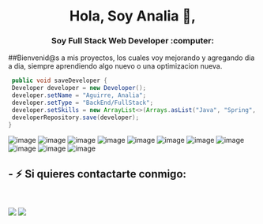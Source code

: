 <h1 align="center">Hola, Soy Analia 👋,</h1>
<h3 align="center">Soy Full Stack Web Developer :computer:</h3>

##Bienvenid@s a mis proyectos, los cuales voy mejorando y agregando dia a dia, siempre aprendiendo algo nuevo o una optimizacion nueva.

```java
 public void saveDeveloper {
 Developer developer = new Developer();
 developer.setName = "Aguirre, Analia";
 developer.setType = "BackEnd/FullStack";
 developer.setSkills = new ArrayList<>(Arrays.asList("Java", "Spring", "MySql", "MVC", "SCRUM", "GitHub", "Maven", "Bootstrap", "Hibernate", "JDBC/JPA", "Thymeleaf"));
 developerRepository.save(developer);
}
```

![image](https://img.shields.io/badge/Trello-0052CC?style=for-the-badge&logo=Jira&logoColor=white)
![image](https://img.shields.io/badge/Node.js-339933?style=for-the-badge&logo=nodedotjs&logoColor=white)
![image](https://img.shields.io/badge/Express.js-000000?style=for-the-badge&logo=express&logoColor=white)
![image](https://img.shields.io/badge/MySQL-005C84?style=for-the-badge&logo=mysql&logoColor=white)
![image](https://img.shields.io/badge/GitHub-100000?style=for-the-badge&logo=github&logoColor=white)
![image](https://img.shields.io/badge/Jira-0052CC?style=for-the-badge&logo=Jira&logoColor=white)
![image](https://img.shields.io/badge/JWT-green?style=for-the-badge&logo=jwt&logoColor=white)
![image](https://img.shields.io/badge/-HTML-blue?style=for-the-badge&logo=HTML5&logoColor=white)
![image](https://img.shields.io/badge/CSS-red?style=for-the-badge&logo=CSS3&logoColor=white)
![image](https://img.shields.io/badge/SCRUM-yellow?style=for-the-badge&logo=SCRUM&logoColor=white)
![image](https://img.shields.io/badge/Javascript-violet?style=for-the-badge&logo=javascript&logoColor=white)


<h2>- ⚡ Si quieres contactarte conmigo:</h2><br>

  <a href = "mailto:aguirreanalia.dev@gmail.com"><img src="https://img.shields.io/badge/-Gmail-%23333?style=for-the-badge&logo=gmail&logoColor=white" target="_blank"></a>
  <a href="https://www.linkedin.com/in/aguirreanalia" target="_blank"><img src="https://img.shields.io/badge/-LinkedIn-%230077B5?style=for-the-badge&logo=linkedin&logoColor=white" target="_blank"></a> 
